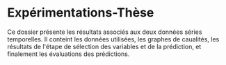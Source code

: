 # Expérimentations-Thèse

Ce dossier présente les résultats associés aux deux données séries temporelles. Il conteint les données utilisées, les graphes de caualités, les résultats de l'étape de sélection des variables et de la prédiction, et finalement les évaluations des prédictions.